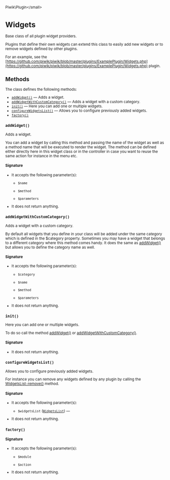 <small>Piwik\Plugin\</small>

Widgets
=======

Base class of all plugin widget providers.

Plugins that define their own widgets can extend this class to easily
add new widgets or to remove widgets defined by other plugins.

For an example, see the [https://github.com/piwik/piwik/blob/master/plugins/ExamplePlugin/Widgets.php](https://github.com/piwik/piwik/blob/master/plugins/ExamplePlugin/Widgets.php) plugin.

Methods
-------

The class defines the following methods:

- [`addWidget()`](#addwidget) &mdash; Adds a widget.
- [`addWidgetWithCustomCategory()`](#addwidgetwithcustomcategory) &mdash; Adds a widget with a custom category.
- [`init()`](#init) &mdash; Here you can add one or multiple widgets.
- [`configureWidgetsList()`](#configurewidgetslist) &mdash; Allows you to configure previously added widgets.
- [`factory()`](#factory)

<a name="addwidget" id="addwidget"></a>
<a name="addWidget" id="addWidget"></a>
### `addWidget()`

Adds a widget.

You can add a widget by calling this method and passing the name of the widget as well as a method
name that will be executed to render the widget. The method can be defined either directly here in this widget
class or in the controller in case you want to reuse the same action for instance in the menu etc.

#### Signature

-  It accepts the following parameter(s):
    - `$name`
      
    - `$method`
      
    - `$parameters`
      
- It does not return anything.

<a name="addwidgetwithcustomcategory" id="addwidgetwithcustomcategory"></a>
<a name="addWidgetWithCustomCategory" id="addWidgetWithCustomCategory"></a>
### `addWidgetWithCustomCategory()`

Adds a widget with a custom category.

By default all widgets that you define in your class will be added under
the same category which is defined in the $category property. Sometimes you may have a widget that
belongs to a different category where this method comes handy. It does the same as [addWidget()](/api-reference/Piwik/Plugin/Widgets#addwidget) but
allows you to define the category name as well.

#### Signature

-  It accepts the following parameter(s):
    - `$category`
      
    - `$name`
      
    - `$method`
      
    - `$parameters`
      
- It does not return anything.

<a name="init" id="init"></a>
<a name="init" id="init"></a>
### `init()`

Here you can add one or multiple widgets.

To do so call the method [addWidget()](/api-reference/Piwik/Plugin/Widgets#addwidget) or
[addWidgetWithCustomCategory()](/api-reference/Piwik/Plugin/Widgets#addwidgetwithcustomcategory).

#### Signature

- It does not return anything.

<a name="configurewidgetslist" id="configurewidgetslist"></a>
<a name="configureWidgetsList" id="configureWidgetsList"></a>
### `configureWidgetsList()`

Allows you to configure previously added widgets.

For instance you can remove any widgets defined by any plugin by calling the
[WidgetsList::remove()](/api-reference/Piwik/WidgetsList#remove) method.

#### Signature

-  It accepts the following parameter(s):
    - `$widgetsList` ([`WidgetsList`](../../Piwik/WidgetsList.md)) &mdash;
      
- It does not return anything.

<a name="factory" id="factory"></a>
<a name="factory" id="factory"></a>
### `factory()`

#### Signature

-  It accepts the following parameter(s):
    - `$module`
      
    - `$action`
      
- It does not return anything.

